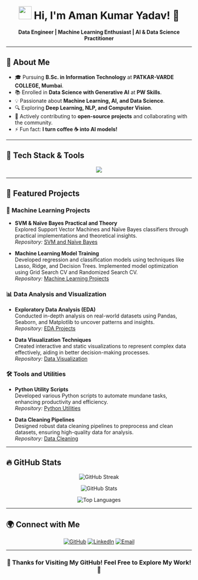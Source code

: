 <h1 align="center">
  <img src="https://media.giphy.com/media/hvRJCLFzcasrR4ia7z/giphy.gif" width="35"> Hi, I'm Aman Kumar Yadav! 🚀
</h1>

<p align="center">
  <b>Data Engineer | Machine Learning Enthusiast | AI & Data Science Practitioner</b>
</p>

---

## 🎯 About Me

- 🎓 Pursuing **B.Sc. in Information Technology** at **PATKAR-VARDE COLLEGE, Mumbai**.
- 📚 Enrolled in **Data Science with Generative AI** at **PW Skills**.
- 💡 Passionate about **Machine Learning, AI, and Data Science**.
- 🔍 Exploring **Deep Learning, NLP, and Computer Vision**.
- 🤝 Actively contributing to **open-source projects** and collaborating with the community.
- ⚡ Fun fact: **I turn coffee ☕ into AI models!**

---

## 🚀 Tech Stack & Tools

<p align="center">
  <img src="https://skillicons.dev/icons?i=python,tensorflow,scikit-learn,pandas,numpy,sql,git,github,linux,vscode" />
</p>

---

## 📂 Featured Projects

### 🧠 **Machine Learning Projects**

- **SVM & Naïve Bayes Practical and Theory**  
  Explored Support Vector Machines and Naïve Bayes classifiers through practical implementations and theoretical insights.  
  *Repository:* [SVM and Naïve Bayes](https://github.com/Amanyadav-07/SVM_and_Naive-bayes)

- **Machine Learning Model Training**  
  Developed regression and classification models using techniques like Lasso, Ridge, and Decision Trees. Implemented model optimization using Grid Search CV and Randomized Search CV.  
  *Repository:* [Machine Learning Projects](https://github.com/Amanyadav-07/Machine-Learning-Projects)

### 📊 **Data Analysis and Visualization**

- **Exploratory Data Analysis (EDA)**  
  Conducted in-depth analysis on real-world datasets using Pandas, Seaborn, and Matplotlib to uncover patterns and insights.  
  *Repository:* [EDA Projects](https://github.com/Amanyadav-07/EDA_Projects)

- **Data Visualization Techniques**  
  Created interactive and static visualizations to represent complex data effectively, aiding in better decision-making processes.  
  *Repository:* [Data Visualization](https://github.com/Amanyadav-07/Data_Visualization)

### 🛠️ **Tools and Utilities**

- **Python Utility Scripts**  
  Developed various Python scripts to automate mundane tasks, enhancing productivity and efficiency.  
  *Repository:* [Python Utilities](https://github.com/Amanyadav-07/Python_Utilities)

- **Data Cleaning Pipelines**  
  Designed robust data cleaning pipelines to preprocess and clean datasets, ensuring high-quality data for analysis.  
  *Repository:* [Data Cleaning](https://github.com/Amanyadav-07/Data_Cleaning)

---

## 🔥 GitHub Stats

<p align="center">
  <img src="https://github-readme-streak-stats.herokuapp.com/?user=Amanyadav-07&theme=radical" alt="GitHub Streak"/>
</p>

<p align="center">
  <img src="https://github-profile-summary-cards.vercel.app/api/cards/profile-details?username=Amanyadav-07&theme=radical" alt="GitHub Stats" />
</p>

<p align="center">
  <img src="https://github-readme-stats.vercel.app/api/top-langs/?username=Amanyadav-07&layout=compact&theme=radical" alt="Top Languages" />
</p>

---

## 🌍 Connect with Me

<p align="center">
  <a href="https://github.com/Amanyadav-07"><img src="https://img.shields.io/badge/GitHub-181717?style=for-the-badge&logo=github&logoColor=white" alt="GitHub"></a>
  <a href="https://www.linkedin.com/in/aman-yadav-6b64b6253/"><img src="https://img.shields.io/badge/LinkedIn-0A66C2?style=for-the-badge&logo=linkedin&logoColor=white" alt="LinkedIn"></a>
  <a href="mailto:amanyadav32327@gmail.com"><img src="https://img.shields.io/badge/Email-D14836?style=for-the-badge&logo=gmail&logoColor=white" alt="Email"></a>
</p>

---

<h3 align="center">🚀 Thanks for Visiting My GitHub! Feel Free to Explore My Work! 🚀</h3>
